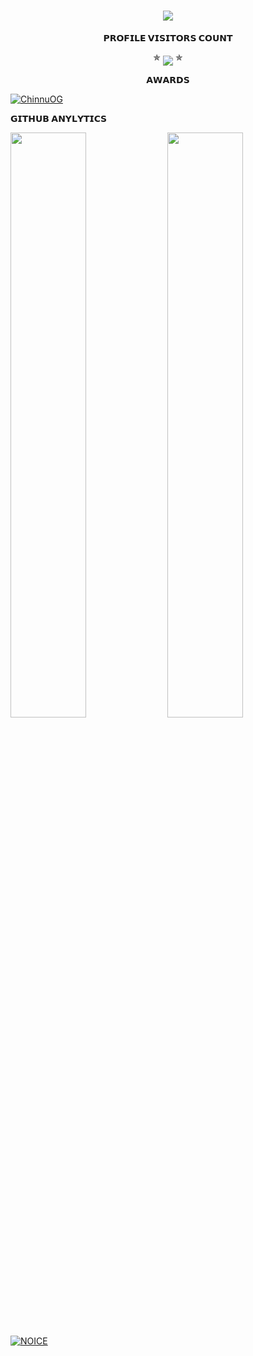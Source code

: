 <h1 align="center">
<img src="https://readme-typing-svg.herokuapp.com?color=FF0000&width=550&lines=⚠️𝐖𝐄𝐋𝐂𝐎𝐌𝐄+𝐓𝐎+𝐌𝐘+𝐏𝐑𝐎𝐅𝐈𝐋𝐄+𝐌𝐘+𝐍𝐀𝐌𝐄+𝐈𝐒+𝐂𝐇𝐈𝐍𝐍𝐔⚠️">
</h1>     
  
<p align="center">
    <b>𝗣𝗥𝗢𝗙𝗜𝗟𝗘 𝗩𝗜𝗦𝗜𝗧𝗢𝗥𝗦 𝗖𝗢𝗨𝗡𝗧</b><br>
  <p align="center">  
 ✯ <img align="middle" src="https://profile-counter.glitch.me/ChinnuOG/count.svg" /> ✯
</p>

<p align="center">
    <b>𝗔𝗪𝗔𝗥𝗗𝗦</b><br>
  <p align="center">  
<p align="left"> <a href="https://github.com/ryo-ma/github-profile-trophy"><img src="https://github-profile-trophy.vercel.app/?username=ChinnuOG" alt="ChinnuOG" /></a> </p>
</p>

<p align="Left">
     <b>𝗚𝗜𝗧𝗛𝗨𝗕 𝗔𝗡𝗬𝗟𝗬𝗧𝗜𝗖𝗦</b><br>

[<img src="https://github-readme-stats.vercel.app/api?username=ChinnuOG&count_private=true&show_icons=true&theme=chartreuse-dark&custom_title=What%27s+the+craic?&include_all_commits=true&hide_border=true&bg_color=000000" width="49%">](https://github.com/ChinnuOG)  [<img src="https://github-readme-streak-stats.herokuapp.com/?user=ChinnuOG&theme=chartreuse-dark&hide_border=True&bg_color=000000" width="49%">](https://github.com/ChinnuOG)
      
[![NOICE](https://github-readme-stats.vercel.app/api/top-langs/?username=ChinnuOG&layout=compact&theme=chartreuse-dark&custom&hide=Css)](https://github.com/ChinnuOG)
